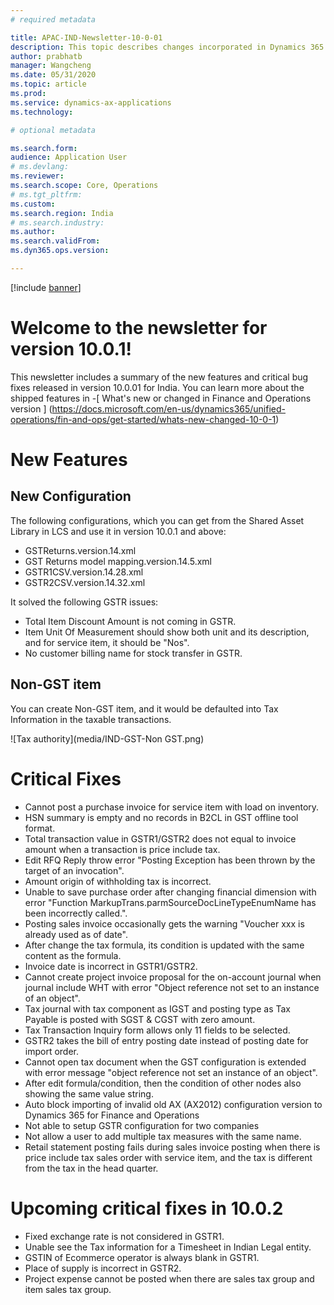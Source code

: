 ```yaml
---
# required metadata

title: APAC-IND-Newsletter-10-0-01
description: This topic describes changes incorporated in Dynamics 365 Application version 10-0-01
author: prabhatb
manager: Wangcheng
ms.date: 05/31/2020
ms.topic: article
ms.prod: 
ms.service: dynamics-ax-applications
ms.technology: 

# optional metadata

ms.search.form: 
audience: Application User
# ms.devlang: 
ms.reviewer: 
ms.search.scope: Core, Operations
# ms.tgt_pltfrm: 
ms.custom: 
ms.search.region: India
# ms.search.industry: 
ms.author: 
ms.search.validFrom: 
ms.dyn365.ops.version: 

---
```

[!include [banner](../includes/banner.md)]

# Welcome to the newsletter for version 10.0.1! 

This newsletter includes a summary of the new features and critical bug fixes released in version 10.0.01 for India.
You can learn more about the shipped features in 
-[ What's new or changed in Finance and Operations version ] (https://docs.microsoft.com/en-us/dynamics365/unified-operations/fin-and-ops/get-started/whats-new-changed-10-0-1)

# New Features
## New Configuration 
The following configurations, which you can get from the Shared Asset Library in LCS and use it in version 10.0.1 and above:
 
- GSTReturns.version.14.xml
- GST Returns model mapping.version.14.5.xml
- GSTR1CSV.version.14.28.xml
- GSTR2CSV.version.14.32.xml
 
It solved the following GSTR issues:
- Total Item Discount Amount is not coming in GSTR.
- Item Unit Of Measurement should show both unit and its description, and for service item, it should be "Nos".
- No customer billing name for stock transfer in GSTR.

## Non-GST item
You can create Non-GST item, and it would be defaulted into Tax Information in the taxable transactions.


![Tax authority](media/IND-GST-Non GST.png)

# Critical Fixes 

- Cannot post a purchase invoice for service item with load on inventory.
- HSN summary is empty and no records in B2CL in GST offline tool format.
- Total transaction value in GSTR1/GSTR2 does not equal to invoice amount when a transaction is price include tax.
- Edit RFQ Reply throw error "Posting Exception has been thrown by the target of an invocation".
- Amount origin of withholding tax is incorrect.
- Unable to save purchase order after changing financial dimension with error "Function MarkupTrans.parmSourceDocLineTypeEnumName
  has  been incorrectly called.".
- Posting sales invoice occasionally gets the warning "Voucher xxx is already used as of date".
- After change the tax formula, its condition is updated with the same content as the formula.
- Invoice date is incorrect in GSTR1/GSTR2.
- Cannot create project invoice proposal for the on-account journal when journal include WHT with error "Object reference not
  set to an instance of an object".
-	Tax journal with tax component as IGST and posting type as Tax Payable is posted with SGST & CGST with zero amount.
- Tax Transaction Inquiry form allows only 11 fields to be selected.
- GSTR2 takes the bill of entry posting date instead of posting date for import order.
- Cannot open tax document when the GST configuration is extended with error message "object reference not set an
  instance of an object".
- After edit formula/condition, then the condition of other nodes also showing the same value string.
- Auto block importing of invalid old AX (AX2012) configuration version to Dynamics 365 for Finance and Operations
- Not able to setup GSTR configuration for two companies
- Not allow a user to add multiple tax measures with the same name.
- Retail statement posting fails during sales invoice posting when there is price include tax sales order with service item, 
  and the tax is different from the tax in the head quarter.

# Upcoming critical fixes in 10.0.2 

- Fixed exchange rate is not considered in GSTR1.
- Unable see the Tax information for a Timesheet in Indian Legal entity.
- GSTIN of Ecommerce operator is always blank in GSTR1.
- Place of supply is incorrect in GSTR2.
- Project expense cannot be posted when there are sales tax group and item sales tax group. 
